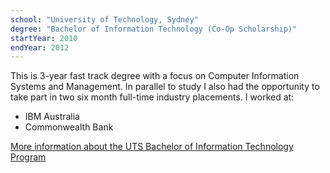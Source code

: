 ```yaml
---
school: "University of Technology, Sydney"
degree: "Bachelor of Information Technology (Co-Op Scholarship)"
startYear: 2010
endYear: 2012
---
```

This is 3-year fast track degree with a focus on Computer Information Systems and Management. In parallel to study I also had the opportunity to take part in two six month full-time industry placements. I worked at:
- IBM Australia
- Commonwealth Bank

[More information about the UTS Bachelor of Information Technology Program](https://www.uts.edu.au/about/faculty-engineering-and-information-technology/bachelor-information-technology-co-operative-scholarship)